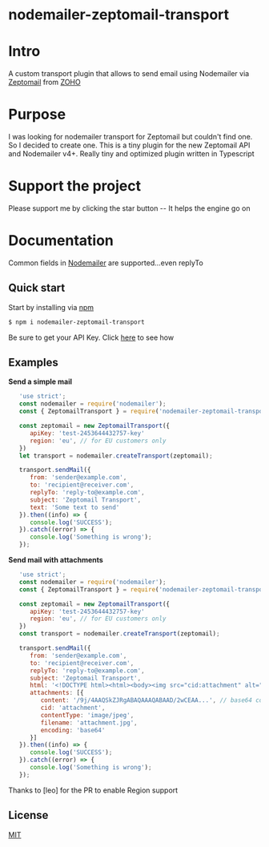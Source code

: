 nodemailer-zeptomail-transport
============================

# Intro
A custom transport plugin that allows to send email using Nodemailer via [Zeptomail](https://www.zoho.com/zeptomail/email-api.html)  from [ZOHO](https://www.zoho.com/)
# Purpose
I was looking for nodemailer transport for Zeptomail but couldn't find one. So I decided to create one. This is a tiny plugin for the new Zeptomail API and Nodemailer v4+. Really tiny and optimized plugin written in Typescript
# Support the project
Please support me by clicking the star button -- It helps the engine go on
# Documentation
Common fields in [Nodemailer](https://nodemailer.com/message/#commmon-fields) are supported...even replyTo
## Quick start
Start by installing via [npm](https://www.npmjs.com/)
``` bash
$ npm i nodemailer-zeptomail-transport
```
Be sure to get your API Key. Click [here](https://www.zoho.com/zeptomail/help/smtp-home.html#alink2) to see how
## Examples
__Send a simple mail__
```js
   'use strict';
   const nodemailer = require('nodemailer');
   const { ZeptomailTransport } = require('nodemailer-zeptomail-transport');

   const zeptomail = new ZeptomailTransport({
      apiKey: 'test-2453644432757-key'
      region: 'eu', // for EU customers only
   })
   let transport = nodemailer.createTransport(zeptomail);

   transport.sendMail({
      from: 'sender@example.com',
      to: 'recipient@receiver.com',
      replyTo: 'reply-to@example.com',
      subject: 'Zeptomail Transport',
      text: 'Some text to send'
   }).then((info) => {
      console.log('SUCCESS');
   }).catch((error) => {
      console.log('Something is wrong');
   });
```
__Send mail with attachments__
```js
   'use strict';
   const nodemailer = require('nodemailer');
   const { ZeptomailTransport } = require('nodemailer-zeptomail-transport');

   const zeptomail = new ZeptomailTransport({
      apiKey: 'test-2453644432757-key'
      region: 'eu', // for EU customers only
   })
   const transport = nodemailer.createTransport(zeptomail);

   transport.sendMail({
      from: 'sender@example.com',
      to: 'recipient@receiver.com',
      replyTo: 'reply-to@example.com',
      subject: 'Zeptomail Transport',
      html: '<!DOCTYPE html><html><body><img src="cid:attachment" alt="attachment"></body></html>',
      attachments: [{
         content: '/9j/4AAQSkZJRgABAQAAAQABAAD/2wCEAA...', // base64 content
         cid: 'attachment',
         contentType: 'image/jpeg',
         filename: 'attachment.jpg',
         encoding: 'base64'
      }]
   }).then((info) => {
      console.log('SUCCESS');
   }).catch((error) => {
      console.log('Something is wrong');
   });
```
Thanks to [leo] for the PR to enable Region support
## License
[MIT](./LICENSE)
